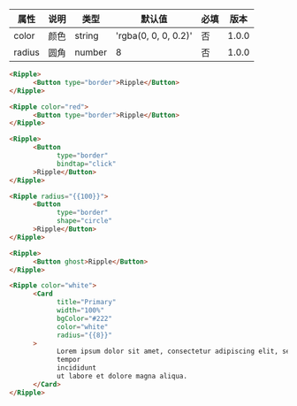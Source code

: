 | 属性 | 说明 | 类型 | 默认值 | 必填 | 版本 |
| - | - | - | - | - | - |
| color | 颜色 | string | 'rgba(0, 0, 0, 0.2)' | 否 | 1.0.0 |
| radius | 圆角 | number | 8 | 否 | 1.0.0 |

<Title>默认效果</Title>

```html
<Ripple>
      <Button type="border">Ripple</Button>
</Ripple>
```

<Title>设定颜色</Title>

```html
<Ripple color="red">
      <Button type="border">Ripple</Button>
</Ripple>
```

<Title>绑定方法</Title>

```html
<Ripple>
      <Button 
            type="border"
            bindtap="click"
      >Ripple</Button>
</Ripple>
```

<Title>设定圆角</Title>

```html
<Ripple radius="{{100}}">
      <Button 
            type="border"
            shape="circle"
      >Ripple</Button>
</Ripple>
```

<Title>幽灵按钮</Title>

```html
<Ripple>
      <Button ghost>Ripple</Button>
</Ripple>
```

<Title>任意使用</Title>

```html
<Ripple color="white">
      <Card
            title="Primary"
            width="100%"
            bgColor="#222"
            color="white"
            radius="{{8}}"
      >
            Lorem ipsum dolor sit amet, consectetur adipiscing elit, sed do eiusmod
            tempor
            incididunt
            ut labore et dolore magna aliqua.
      </Card>
</Ripple>
```